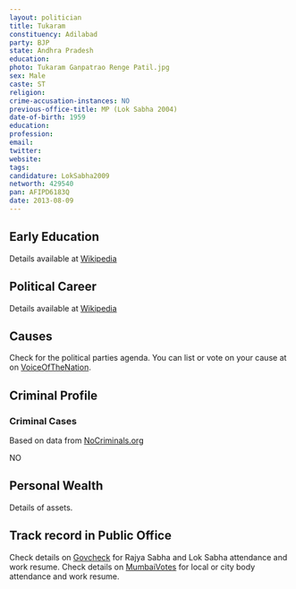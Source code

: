 ```yaml
---
layout: politician
title: Tukaram 
constituency: Adilabad  
party: BJP
state: Andhra Pradesh
education: 
photo: Tukaram Ganpatrao Renge Patil.jpg
sex: Male
caste: ST
religion: 
crime-accusation-instances: NO
previous-office-title: MP (Lok Sabha 2004)
date-of-birth: 1959
education:  
profession: 
email: 
twitter:
website: 
tags: 
candidature: LokSabha2009
networth: 429540
pan: AFIPD6183Q
date: 2013-08-09
---
```


## Early Education
Details available at [Wikipedia](http://www.wikipedia.org/wiki/)

## Political Career
Details available at [Wikipedia](http://www.wikipedia.org/wiki/)

## Causes 
Check for the political parties agenda. You can list or vote on your cause at on [VoiceOfTheNation](http://www.voiceofthenation.org).

## Criminal Profile

### Criminal Cases
Based on data from [NoCriminals.org](http://www.nocriminals.org)

NO

## Personal Wealth
Details of assets.

## Track record in Public Office
Check details on [Govcheck](http://www.govcheck.org) for Rajya Sabha and Lok Sabha attendance and work resume. Check details on [MumbaiVotes](http://www.mumbaivotes.org) for local or city body attendance and work resume.
		